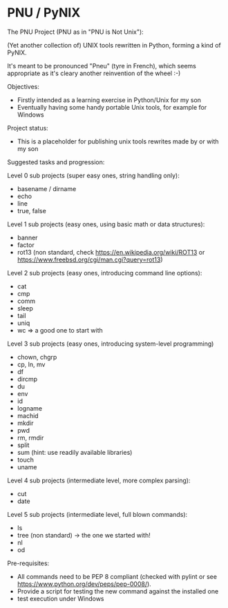 # PNU / PyNIX
The PNU Project (PNU as in "PNU is Not Unix"):

(Yet another collection of) UNIX tools rewritten in Python, forming a kind of PyNIX.

It's meant to be pronounced "Pneu" (tyre in French), which seems appropriate as it's cleary another reinvention of the wheel :-)

Objectives:
- Firstly intended as a learning exercise in Python/Unix for my son
- Eventually having some handy portable Unix tools, for example for Windows

Project status:
- This is a placeholder for publishing unix tools rewrites made by or with my son

Suggested tasks and progression:

Level 0 sub projects (super easy ones, string handling only):
- basename / dirname
- echo
- line
- true, false

Level 1 sub projects (easy ones, using basic math or data structures):
- banner
- factor
- rot13 (non standard, check https://en.wikipedia.org/wiki/ROT13 or https://www.freebsd.org/cgi/man.cgi?query=rot13)

Level 2 sub projects (easy ones, introducing command line options):
- cat
- cmp
- comm
- sleep
- tail
- uniq
- wc => a good one to start with

Level 3 sub projects (easy ones, introducing system-level programming)
- chown, chgrp
- cp, ln, mv
- df
- dircmp
- du
- env
- id
- logname
- machid
- mkdir
- pwd
- rm, rmdir
- split
- sum (hint: use readily available libraries)
- touch
- uname

Level 4 sub projects (intermediate level, more complex parsing):
- cut
- date

Level 5 sub projects (intermediate level, full blown commands):
- ls
- tree (non standard) -> the one we started with!
- nl
- od

Pre-requisites:
- All commands need to be PEP 8 compliant (checked with pylint or see https://www.python.org/dev/peps/pep-0008/).
- Provide a script for testing the new command against the installed one
- test execution under Windows
